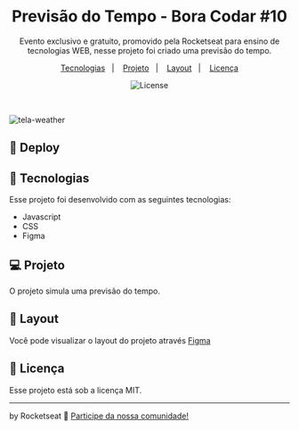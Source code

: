<h1 align="center"> Previsão do Tempo  - Bora Codar #10 </h1>

<p align="center">
Evento exclusivo e gratuito, promovido pela Rocketseat para ensino de tecnologias WEB, nesse projeto foi criado uma previsão do tempo.
</p>

<p align="center">
  <a href="#-tecnologias">Tecnologias</a>&nbsp;&nbsp;&nbsp;|&nbsp;&nbsp;&nbsp;
  <a href="#-projeto">Projeto</a>&nbsp;&nbsp;&nbsp;|&nbsp;&nbsp;&nbsp;
  <a href="#-layout">Layout</a>&nbsp;&nbsp;&nbsp;|&nbsp;&nbsp;&nbsp;
  <a href="#memo-licença">Licença</a>
</p>

<p align="center">
  <img alt="License" src="https://img.shields.io/static/v1?label=license&message=MIT&color=49AA26&labelColor=000000">
</p>

<br>


![tela-weather](https://user-images.githubusercontent.com/104373308/231850537-a5deb228-74d8-4616-abe0-8b45c20a7a31.png)


  
## 👾 Deploy



## 🚀 Tecnologias

Esse projeto foi desenvolvido com as seguintes tecnologias:

- Javascript
- CSS
- Figma


## 💻 Projeto

O projeto simula uma previsão do tempo.

## 🔖 Layout

Você pode visualizar o layout do projeto através [Figma](https://www.figma.com/community/file/1215291914714743267)
 

## :memo: Licença

Esse projeto está sob a licença MIT.

---

by Rocketseat :wave: [Participe da nossa comunidade!](https://discord.gg/rocketseat)

